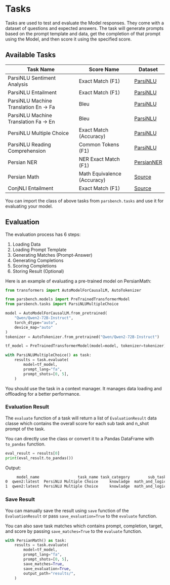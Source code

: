 # Tasks

Tasks are used to test and evaluate the Model responses. They come with a dataset of questions and expected answers. The task will generate prompts based on the prompt template and data, get the completion of that prompt using the Model, and then score it using the specified score.

## Available Tasks

| Task Name                   | Score Name       | Dataset      |
|-----------------------------|------------------|--------------|
| ParsiNLU Sentiment Analysis | Exact Match (F1) | [ParsiNLU](https://huggingface.co/datasets/persiannlp/parsinlu_sentiment) |
| ParsiNLU Entailment | Exact Match (F1) | [ParsiNLU](https://huggingface.co/datasets/persiannlp/parsinlu_entailment) |
| ParsiNLU Machine Translation En -> Fa | Bleu | [ParsiNLU](https://huggingface.co/datasets/persiannlp/parsinlu_translation_en_fa) |
| ParsiNLU Machine Translation Fa -> En | Bleu | [ParsiNLU](https://huggingface.co/datasets/persiannlp/parsinlu_translation_fa_en) |
| PersiNLU Multiple Choice | Exact Match (Accuracy) | [ParsiNLU](https://github.com/persiannlp/parsinlu) |
| ParsiNLU Reading Comprehension | Common Tokens (F1) | [ParsiNLU](https://huggingface.co/datasets/persiannlp/parsinlu_reading_comprehension) |
| Persian NER | NER Exact Match (F1) | [PersianNER](https://github.com/HaniehP/PersianNER) |
| Persian Math | Math Equivalence (Accuracy) | [Source](https://github.com/Ipouyall/Benchmarking_ChatGPT_for_Persian) |
| ConjNLI Entailment | Exact Match (F1) | [Source](https://github.com/Ipouyall/Benchmarking_ChatGPT_for_Persian) |

You can import the class of above tasks from `parsbench.tasks` and use it for evaluating your model.

## Evaluation

The evaluation process has 6 steps:

1. Loading Data
2. Loading Prompt Template
3. Generating Matches (Prompt-Answer)
4. Generating Completions
5. Scoring Completions
6. Storing Result (Optional)

Here is an example of evaluating a pre-trained model on PersianMath:

```python
from transformers import AutoModelForCausalLM, AutoTokenizer

from parsbench.models import PreTrainedTransformerModel
from parsbench.tasks import ParsiNLUMultipleChoice

model = AutoModelForCausalLM.from_pretrained(
    "Qwen/Qwen2-72B-Instruct",
    torch_dtype="auto",
    device_map="auto"
)
tokenizer = AutoTokenizer.from_pretrained("Qwen/Qwen2-72B-Instruct")

tf_model = PreTrainedTransformerModel(model=model, tokenizer=tokenizer)

with ParsiNLUMultipleChoice() as task:
    results = task.evaluate(
        model=tf_model,
        prompt_lang="fa",
        prompt_shots=[0, 5],
    )
```

You should use the task in a context manager. It manages data loading and offloading for a better performance.

### Evaluation Result

The `evaluate` function of a task will return a list of `EvaluationResult` data classe which contains the overall score for each sub task and n_shot prompt of the task.

You can directly use the class or convert it to a Pandas DataFrame with `to_pandas` function.

```python
eval_result = results[0]
print(eval_result.to_pandas())
```

Output:

```txt
     model_name                 task_name task_category        sub_task  n_shots   score_name     score
0  qwen2:latest  PersiNLU Multiple Choice     knowladge  math_and_logic        0  Exact Match  0.600000
1  qwen2:latest  PersiNLU Multiple Choice     knowladge  math_and_logic        3  Exact Match  0.285714
```

### Save Result

You can manually save the result using `save` function of the `EvaluationResult` or pass `save_evaluation=True` to the `evaluate` function.

You can also save task matches which contains prompt, completion, target, and score by passing `save_matches=True` to the `evaluate` function.

```python
with PersianMath() as task:
    results = task.evaluate(
        model=tf_model,
        prompt_lang="fa",
        prompt_shots=[0, 5],
        save_matches=True,
        save_evaluation=True,
        output_path="results/",
    )
```
